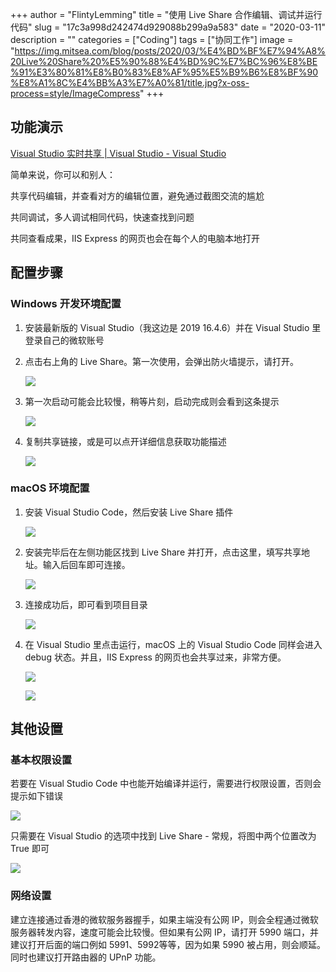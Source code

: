 +++
author = "FlintyLemming"
title = "使用 Live Share 合作编辑、调试并运行代码"
slug = "17c3a998d242474d929088b299a9a583"
date = "2020-03-11"
description = ""
categories = ["Coding"]
tags = ["协同工作"]
image = "https://img.mitsea.com/blog/posts/2020/03/%E4%BD%BF%E7%94%A8%20Live%20Share%20%E5%90%88%E4%BD%9C%E7%BC%96%E8%BE%91%E3%80%81%E8%B0%83%E8%AF%95%E5%B9%B6%E8%BF%90%E8%A1%8C%E4%BB%A3%E7%A0%81/title.jpg?x-oss-process=style/ImageCompress"
+++

## 功能演示

[Visual Studio 实时共享 | Visual Studio - Visual Studio](https://visualstudio.microsoft.com/zh-hans/services/live-share/)

简单来说，你可以和别人：

共享代码编辑，并查看对方的编辑位置，避免通过截图交流的尴尬

共同调试，多人调试相同代码，快速查找到问题

共同查看成果，IIS Express 的网页也会在每个人的电脑本地打开

## 配置步骤

### Windows 开发环境配置

1. 安装最新版的 Visual Studio（我这边是 2019 16.4.6）并在 Visual Studio 里登录自己的微软账号
2. 点击右上角的 Live Share。第一次使用，会弹出防火墙提示，请打开。

    ![](https://img.mitsea.com/blog/posts/2020/03/%E4%BD%BF%E7%94%A8%20Live%20Share%20%E5%90%88%E4%BD%9C%E7%BC%96%E8%BE%91%E3%80%81%E8%B0%83%E8%AF%95%E5%B9%B6%E8%BF%90%E8%A1%8C%E4%BB%A3%E7%A0%81/1.png?x-oss-process=style/ImageCompress)

3. 第一次启动可能会比较慢，稍等片刻，启动完成则会看到这条提示

    ![](https://img.mitsea.com/blog/posts/2020/03/%E4%BD%BF%E7%94%A8%20Live%20Share%20%E5%90%88%E4%BD%9C%E7%BC%96%E8%BE%91%E3%80%81%E8%B0%83%E8%AF%95%E5%B9%B6%E8%BF%90%E8%A1%8C%E4%BB%A3%E7%A0%81/2.png?x-oss-process=style/ImageCompress)

4. 复制共享链接，或是可以点开详细信息获取功能描述

    ![](https://img.mitsea.com/blog/posts/2020/03/%E4%BD%BF%E7%94%A8%20Live%20Share%20%E5%90%88%E4%BD%9C%E7%BC%96%E8%BE%91%E3%80%81%E8%B0%83%E8%AF%95%E5%B9%B6%E8%BF%90%E8%A1%8C%E4%BB%A3%E7%A0%81/3.png?x-oss-process=style/ImageCompress)

### macOS 环境配置

1. 安装 Visual Studio Code，然后安装 Live Share 插件

    ![](https://img.mitsea.com/blog/posts/2020/03/%E4%BD%BF%E7%94%A8%20Live%20Share%20%E5%90%88%E4%BD%9C%E7%BC%96%E8%BE%91%E3%80%81%E8%B0%83%E8%AF%95%E5%B9%B6%E8%BF%90%E8%A1%8C%E4%BB%A3%E7%A0%81/4.png?x-oss-process=style/ImageCompress)

2. 安装完毕后在左侧功能区找到 Live Share 并打开，点击这里，填写共享地址。输入后回车即可连接。

    ![](https://img.mitsea.com/blog/posts/2020/03/%E4%BD%BF%E7%94%A8%20Live%20Share%20%E5%90%88%E4%BD%9C%E7%BC%96%E8%BE%91%E3%80%81%E8%B0%83%E8%AF%95%E5%B9%B6%E8%BF%90%E8%A1%8C%E4%BB%A3%E7%A0%81/5.png?x-oss-process=style/ImageCompress)

3. 连接成功后，即可看到项目目录

    ![](https://img.mitsea.com/blog/posts/2020/03/%E4%BD%BF%E7%94%A8%20Live%20Share%20%E5%90%88%E4%BD%9C%E7%BC%96%E8%BE%91%E3%80%81%E8%B0%83%E8%AF%95%E5%B9%B6%E8%BF%90%E8%A1%8C%E4%BB%A3%E7%A0%81/6.png?x-oss-process=style/ImageCompress)

4. 在 Visual Studio 里点击运行，macOS 上的 Visual Studio Code 同样会进入 debug 状态。并且，IIS Express 的网页也会共享过来，非常方便。

    ![](https://img.mitsea.com/blog/posts/2020/03/%E4%BD%BF%E7%94%A8%20Live%20Share%20%E5%90%88%E4%BD%9C%E7%BC%96%E8%BE%91%E3%80%81%E8%B0%83%E8%AF%95%E5%B9%B6%E8%BF%90%E8%A1%8C%E4%BB%A3%E7%A0%81/7.png?x-oss-process=style/ImageCompress)

    ![](https://img.mitsea.com/blog/posts/2020/03/%E4%BD%BF%E7%94%A8%20Live%20Share%20%E5%90%88%E4%BD%9C%E7%BC%96%E8%BE%91%E3%80%81%E8%B0%83%E8%AF%95%E5%B9%B6%E8%BF%90%E8%A1%8C%E4%BB%A3%E7%A0%81/8.png?x-oss-process=style/ImageCompress)

## 其他设置

### 基本权限设置

若要在 Visual Studio Code 中也能开始编译并运行，需要进行权限设置，否则会提示如下错误

![](https://img.mitsea.com/blog/posts/2020/03/%E4%BD%BF%E7%94%A8%20Live%20Share%20%E5%90%88%E4%BD%9C%E7%BC%96%E8%BE%91%E3%80%81%E8%B0%83%E8%AF%95%E5%B9%B6%E8%BF%90%E8%A1%8C%E4%BB%A3%E7%A0%81/9.png?x-oss-process=style/ImageCompress)

只需要在 Visual Studio 的选项中找到 Live Share - 常规，将图中两个位置改为 True 即可

![](https://img.mitsea.com/blog/posts/2020/03/%E4%BD%BF%E7%94%A8%20Live%20Share%20%E5%90%88%E4%BD%9C%E7%BC%96%E8%BE%91%E3%80%81%E8%B0%83%E8%AF%95%E5%B9%B6%E8%BF%90%E8%A1%8C%E4%BB%A3%E7%A0%81/10.png?x-oss-process=style/ImageCompress)

### 网络设置

建立连接通过香港的微软服务器握手，如果主端没有公网 IP，则会全程通过微软服务器转发内容，速度可能会比较慢。但如果有公网 IP，请打开 5990 端口，并建议打开后面的端口例如 5991、5992等等，因为如果 5990 被占用，则会顺延。同时也建议打开路由器的 UPnP 功能。
